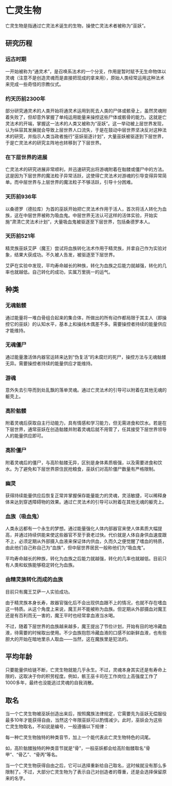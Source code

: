 # 亡灵生物

亡灵生物是指通过亡灵法术诞生的生物，操使亡灵法术者被称为“巫妖”。

## 研究历程

### 远古时期

一开始被称为“通灵术”，是召唤系法术的一个分支，作用是暂时赋予无生命物体以灵魂（注意不是创造灵魂而是直接把现成的拿来用），原始人类经常运用这种法术来完成一些奇怪的宗教仪式。

### 约天历前2300年

部分研究通灵术的人类开始将通灵术运用到死去人类的尸体或骸骨上，虽然灵魂附着失败了，但却意外掌握了单纯运用能量来操控这些尸体或骸骨的能力。这就是亡灵法术的开端，掌握这一法术的人类又被称为“巫妖”。这一举动被上层世界发现，认为纵容其发展就会导致上层世界人口流失，于是在鼓动中层世界坚决反对这种法术的研究，并指示人类当政者施行“巫妖驱逐计划”，大量巫妖被驱逐到下层世界，于是亡灵法术的研究主阵地也转移到了下层世界。

### 在下层世界的进展

亡灵法术的研究进展非常顺利，并迅速研究出将游魂附着在骷髅或僵尸中的方法。这是因为下层世界的魔法粒子异常活跃，这使得亡灵法术对游魂的引导变得异常简单。而中层世界与上层世界的魔法粒子不够活跃，引导十分困难。

### 天历前936年

以桑德罗（德拉库）为首的巫妖开始把亡灵法术作用于活人，首次将活人转化为血族，这在中层世界被称为吸血鬼。中层世界无法认可这样的活体实验，开始实施“肃清亡灵法术计划”，大量吸血鬼被驱逐至下层世界，包括桑德罗本人。

### 天历前521年

精灵族巫妖艾萨（魔王）尝试将血族转化法术作用于精灵族，并拿自己作为实验对象，结果大获成功。不久被人告发，被驱逐至下层世界。

艾萨在实验中发现，平均寿命越长的种族，转化为血族之后能力就越强，转化的几率也就越低。自己转化的成功，实属万里挑一的运气。

## 种类

### 无魂骷髅

通过能量将一堆白骨组合起来的集合体，所做出的所有动作都局限于其主人（即操控它的巫妖）的认知水平，基本上和操线木偶差不多。需要操控者持续的能量供应才能维持。

### 无魂僵尸

通过能量激活体内器官运转来达到“伪复活”的未腐烂的死尸，操控方法与无魂骷髅无异。需要操控者持续的能量供应才能维持。

### 游魂

意外失去引导而到处乱飘的落单灵魂。通过亡灵法术的引导可以附着在其他无魂的躯壳上。

### 高阶骷髅

附着灵魂后获取自主行动能力，具有情感和学习能力，但无需进食和饮水。若是在下层世界，通常巫妖在创造骷髅并附着灵魂后就不用管了，任其接受下层世界领导人的能量供应即可。

### 高阶僵尸

附着灵魂后的僵尸，与高阶骷髅无异，区别是身体素质极强，以及需要进食和饮水。为了避免和下层世界原住民抢粮食，巫妖们对高阶僵尸数量有严格限制。

### 幽灵

获得持续能量供应后恢复正常并掌握保存能量能力的灵魂，灵活敏捷，可以稀释身体来达到穿透障碍物的效果。通过亡灵法术的引导可以附着在其他无魂的躯壳上。

### 血族（吸血鬼）

人类永远都有一个永生的梦想。通过能量强化人体内部器官来使人体素质大幅提高，并通过持续供能来使这些器官不至于衰老过快。代价就是人体自身供血速度跟不上，必须定期从外部摄入血液来保证体内供血，久而久之便觉醒了嗜血的特质，由此他们自己称自己为“血族”，但中层世界居民一般称他们为“吸血鬼”。

平均寿命越长的种族，转化为血族之后能力就越强，转化的几率也就越低。目前只有人类和蚁族能够稳定转化为血族。

### 由精灵族转化而成的血族

目前只有魔王艾萨一人实验成功。

由于精灵族本身长寿，故器官强化后不会出现供血跟不上的情况，也就不存在嗜血这一特质。从这个角度上来说，魔王并不能被称为血族。但定期从外部摄血对魔王还是有百利而无一害的，魔王平时也经常拿血液当水喝。

不过，随着下层世界的血族越来越多，魔王提出了节俭计划，开始有目的地冷藏血液，待需要的时候取出使用。不少血族抱怨冷藏血液的口感不如新鲜血液，也有些胆大的开始在暗地里杀人取血——当然，这在魔族里是犯法的。

## 平均年龄

只要能量供给链不断，亡灵生物就能几乎永生。不过，灵魂本身其实还是有寿命上限的，这取决于你的积劳程度。例如，骸王巫卡司在工作岗位上高强度工作了1000多年，最终也没能逃过灵魂的自我消散。

## 取名

当一个亡灵生物被巫妖创造出来后，按照魔族法律规定，它需要先为巫妖无偿服役最多10年才能获得自由，当然这个年限巫妖可以酌情减少。此时，巫妖会为这些亡灵生物取名，不如说是编号，一般遵循以下规律：

每一种亡灵生物独特的种类音节，加上一个能代表此亡灵生物特色的词尾。

如，高阶骷髅独特的种类音节就是“骨”，一般巫妖都会给高阶骷髅取名“骨甲”、“骨乙”、“骨丙”等名。

当一个亡灵生物获得自由之后，它可以选择重新给自己取名，这时候就没有那么多限制了。不过，大部分亡灵生物为了表示自己对创造者的尊重，还是会选择保留原来的名字。